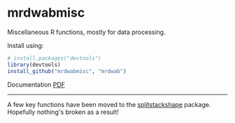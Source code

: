 mrdwabmisc
==========

Miscellaneous R functions, mostly for data processing.

Install using:

```r
# install.packages("devtools")
library(devtools)
install_github("mrdwabmisc", "mrdwab")
```

Documentation [PDF](https://github.com/mrdwab/mrdwabmisc/blob/master/mrdwabmisc.pdf?raw=true)

-----------------

A few key functions have been moved to the [splitstackshape](https://github.com/mrdwab/splitstackshape) package. Hopefully nothing's broken as a result!
